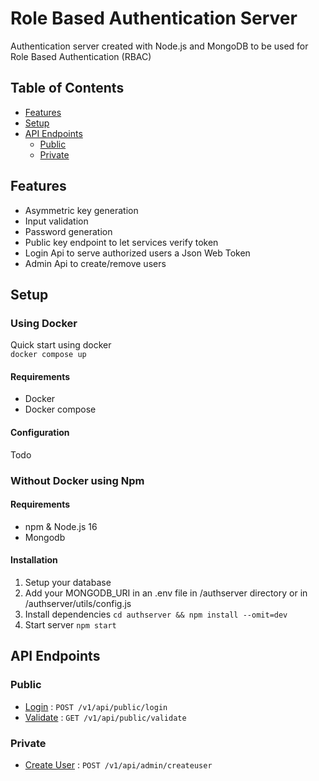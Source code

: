 # Role Based Authentication Server

Authentication server created with Node.js and MongoDB to be used for Role Based Authentication (RBAC)

## Table of Contents

- [Features](#features)
- [Setup](#setup)
- [API Endpoints](#API-Endpoints)
  - [Public](#Public)
  - [Private](#Private)

## Features

- Asymmetric key generation
- Input validation
- Password generation
- Public key endpoint to let services verify token
- Login Api to serve authorized users a Json Web Token
- Admin Api to create/remove users

## Setup

### Using Docker

Quick start using docker  
`docker compose up`

#### Requirements

- Docker
- Docker compose

#### Configuration

Todo

### Without Docker using Npm

#### Requirements

- npm & Node.js 16
- Mongodb

#### Installation

1. Setup your database
2. Add your MONGODB_URI in an .env file in /authserver directory or in /authserver/utils/config.js
3. Install dependencies `cd authserver && npm install --omit=dev`
4. Start server `npm start`

## API Endpoints

### Public

- [Login](/endpoints/login.md) : `POST /v1/api/public/login`
- [Validate](/endpoints/validate.md) : `GET /v1/api/public/validate`

### Private

- [Create User](/endpoints/createuser.md) : `POST /v1/api/admin/createuser`
